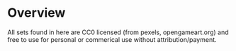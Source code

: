 # Overview
All sets found in here are CC0 licensed (from pexels, opengameart.org) and free to use for personal or commerical use without attribution/payment.